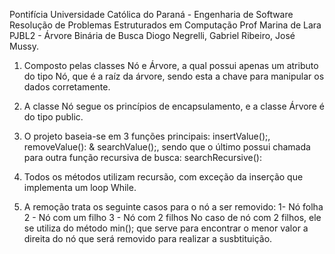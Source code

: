 Pontifícia Universidade Católica do Paraná - Engenharia de Software
Resolução de Problemas Estruturados em Computação
Prof Marina de Lara
PJBL2 - Árvore Binária de Busca
Diogo Negrelli, Gabriel Ribeiro, José Mussy.


1. Composto pelas classes Nó e Árvore, a qual possui apenas um atributo do tipo Nó, que é a raíz da árvore,
  sendo esta a chave para manipular os dados corretamente.

2. A classe Nó segue os princípios de encapsulamento, e a classe Árvore é do tipo public.
   
3. O projeto baseia-se em 3 funções principais: insertValue();, removeValue(): & searchValue();, sendo que o último
possui chamada para outra função recursiva de busca: searchRecursive():

4. Todos os métodos utilizam recursão, com exceção da inserção que implementa um loop While.

5. A remoção trata os seguinte casos para o nó a ser removido:
       1- Nó folha
       2 - Nó com um filho
       3 - Nó com 2 filhos
       No caso de nó com 2 filhos, ele se utiliza do método min(); que serve para encontrar
       o menor valor a direita do nó que será removido para realizar a susbtituição. 



